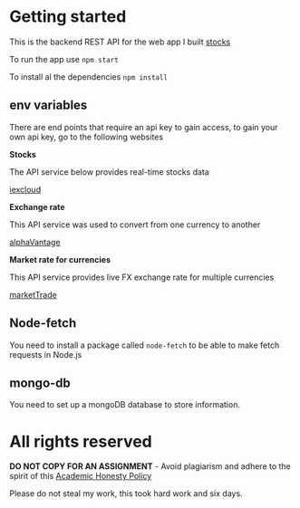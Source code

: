 # Getting started

This is the backend REST API for the web app I built [stocks](https://ifeanyi-stocks.netlify.app)

To run the app use `npm start`

To install al the dependencies `npm install`

## env variables

There are end points that require an api key to gain access, to gain your own api key, go to the following websites 

**Stocks**

The API service below provides real-time stocks data

[iexcloud](https://iexcloud.io/cloud-login#/register)

**Exchange rate**

This API service was used to convert from one currency to another

[alphaVantage](https://www.alphavantage.co/support/#api-key)

**Market rate for currencies**

This API service provides live FX exchange rate for multiple currencies

[marketTrade](https://marketdata.tradermade.com/signup)

## Node-fetch

You need to install a package called `node-fetch` to be able to make fetch requests in Node.js

## mongo-db

You need to set up a mongoDB database to store information.

# All rights reserved

**DO NOT COPY FOR AN ASSIGNMENT** - Avoid plagiarism and adhere to the spirit of this [Academic Honesty Policy](https://www.freecodecamp.org/news/academic-honesty-policy/)

Please do not steal my work, this took hard work and six days. 